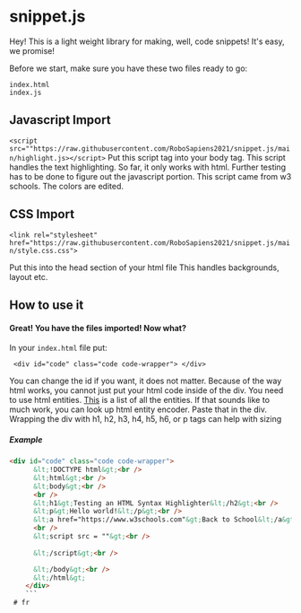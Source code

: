 # snippet.js

Hey! This is a light weight library for making, well, code snippets! It's easy, we promise!

Before we start, make sure you have these two files ready to go:

`index.html`\
`index.js`



## Javascript Import


```<script src=""https://raw.githubusercontent.com/RoboSapiens2021/snippet.js/main/highlight.js></script>```
Put this script tag into your body tag. This script handles the text highlighting. So far, it only works with html. Further testing has to be done to figure out the javascript portion. This script came from w3 schools. The colors are edited. 

## CSS Import
`<link rel="stylesheet" href="https://raw.githubusercontent.com/RoboSapiens2021/snippet.js/main/style.css.css">`

Put this into the head section of your html file
This handles backgrounds, layout etc.

## How to use it

#### Great! You have the files imported! Now what?

In your `index.html` file put:

` <div id="code" class="code code-wrapper">
      </div>`
    
You can change the id if you want, it does not matter. 
Because of the way html works, you cannot just put your html code inside of the div. 
You need to use html entities. [This](https://dev.w3.org/html5/html-author/charref) is a list of all the entities. 
If that sounds like to much work, you can look up html entity encoder. Paste that in the div. Wrapping the div with h1, h2, h3, h4, h5, h6, or p tags 
can help with sizing

##### Example

    
```html
<div id="code" class="code code-wrapper">
      &lt;!DOCTYPE html&gt;<br />
      &lt;html&gt;<br />
      &lt;body&gt;<br />
      <br />
      &lt;h1&gt;Testing an HTML Syntax Highlighter&lt;/h2&gt;<br />
      &lt;p&gt;Hello world!&lt;/p&gt;<br />
      &lt;a href="https://www.w3schools.com"&gt;Back to School&lt;/a&gt;<br />
      <br />
      &lt;script src = ""&gt;<br />
     
      &lt;/script&gt;<br />

      &lt;/body&gt;<br />
      &lt;/html&gt;
    </div>
    ```
 # fr
    
